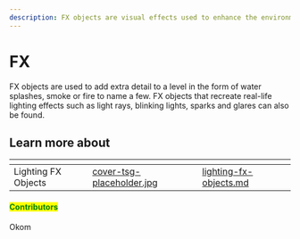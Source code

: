 ```yaml
---
description: FX objects are visual effects used to enhance the environment art of a level.
---
```


# FX

FX objects are used to add extra detail to a level in the form of water splashes, smoke or fire to name a few. FX objects that recreate real-life lighting effects such as light rays, blinking lights, sparks and glares can also be found.



## Learn more about

<table data-view="cards"><thead><tr><th></th><th data-hidden data-card-cover data-type="files"></th><th data-hidden data-card-target data-type="content-ref"></th></tr></thead><tbody><tr><td>Lighting FX Objects</td><td><a href="../../../.gitbook/assets/cover-tsg-placeholder.jpg">cover-tsg-placeholder.jpg</a></td><td><a href="lighting-fx-objects.md">lighting-fx-objects.md</a></td></tr></tbody></table>



#### <mark style="color:green;">Contributors</mark>

Okom
